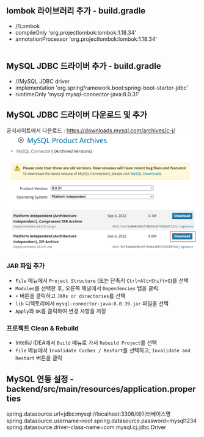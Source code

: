 ## lombok 라이브러리 추가 - build.gradle

- //Lombok
- compileOnly 'org.projectlombok:lombok:1.18.34'
- annotationProcessor 'org.projectlombok:lombok:1.18.34'
  <br><br>

## MySQL JDBC 드라이버 추가 - build.gradle

- //MySQL JDBC driver
- implementation 'org.springframework.boot:spring-boot-starter-jdbc'
- runtimeOnly 'mysql:mysql-connector-java:8.0.31'

## MySQL JDBC 드라이버 다운로드 및 추가

공식사이트에서 다운로드 : https://downloads.mysql.com/archives/c-j/
![설명문구](./images/mysql_driver.png)

### JAR 파일 추가

- `File` 메뉴에서 `Project Structure` (또는 단축키 `Ctrl+Alt+Shift+S`)를 선택
- `Modules`를 선택한 후, 오른쪽 패널에서 `Dependencies` 탭을 클릭.
- `+` 버튼을 클릭하고 `JARs or directories`를 선택
- `lib` 디렉토리에서 `mysql-connector-java-8.0.39.jar` 파일을 선택
- `Apply`와 `OK`를 클릭하여 변경 사항을 저장

### 프로젝트 Clean & Rebuild

- IntelliJ IDEA에서 `Build` 메뉴로 가서 `Rebuild Project`를 선택
- `File` 메뉴에서 `Invalidate Caches / Restart`를 선택하고, `Invalidate and Restart` 버튼을 클릭

## MySQL 연동 설정 - backend/src/main/resources/application.properties

spring.datasource.url=jdbc:mysql://localhost:3306/데이터베이스명
spring.datasource.username=root
spring.datasource.password=mysql1234
spring.datasource.driver-class-name=com.mysql.cj.jdbc.Driver
